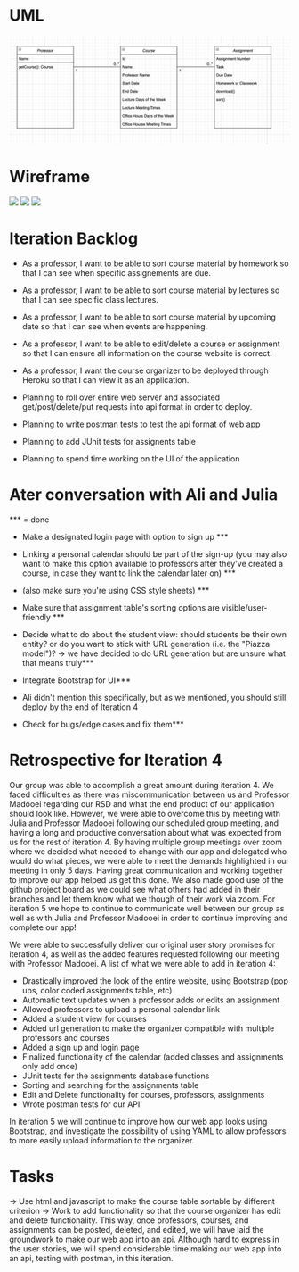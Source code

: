 # UML

![](/docs/UMLdown.png)

# Wireframe
![](/docs/wffirst.png)
![](/docs/wfmiddle.png)
![](/docs/wflast.png)

# Iteration Backlog
- As a professor, I want to be able to sort course material by homework so that I can see when specific assignements are due.
- As a professor, I want to be able to sort course material by lectures so that I can see specific class lectures.
- As a professor, I want to be able to sort course material by upcoming date so that I can see when events are happening.
- As a professor, I want to be able to edit/delete a course or assignment so that I can ensure all information on the course website is correct. 
- As a professor, I want the course organizer to be deployed through Heroku so that I can view it as an application. 

- Planning to roll over entire web server and associated get/post/delete/put requests into api format in order to deploy. 
- Planning to write postman tests to test the api format of web app
- Planning to add JUnit tests for assignents table
- Planning to spend time working on the UI of the application

# Ater conversation with Ali and Julia

*** = done

- Make a designated login page with option to sign up ***

- Linking a personal calendar should be part of the sign-up (you may also want to make this option available to professors after they've created a course, in case they want to link the calendar later on) *** 

- (also make sure you're using CSS style sheets) ***

- Make sure that assignment table's sorting options are visible/user-friendly ***

- Decide what to do about the student view: should students be their own entity? or do you want to stick with URL generation (i.e. the "Piazza model")? -> we have decided to do URL generation but are unsure what that means truly***

- Integrate Bootstrap for UI***

- Ali didn't mention this specifically, but as we mentioned, you should still deploy by the end of Iteration 4

- Check for bugs/edge cases and fix them***

# Retrospective for Iteration 4
Our group was able to accomplish a great amount during iteration 4. We faced difficulties as there was miscommunication between us and Professor Madooei regarding our RSD and what the end product of our application should look like. However, we were able to overcome this by meeting with Julia and Professor Madooei following our scheduled group meeting, and having a long and productive conversation about what was expected from us for the rest of iteration 4. By having multiple group meetings over zoom where we decided what needed to change with our app and delegated who would do what pieces, we were able to meet the demands highlighted in our meeting in only 5 days. Having great communication and working together to improve our app helped us get this done. We also made good use of the github project board as we could see what others had added in their branches and let them know what we though of their work via zoom. For iteration 5 we hope to continue to communicate well between our group as well as with Julia and Professor Madooei in order to continue improving and complete our app! 

We were able to successfully deliver our original user story promises for iteration 4, as well as the added features requested following our meeting with Professor Madooei. A list of what we were able to add in iteration 4:

- Drastically improved the look of the entire website, using Bootstrap (pop ups, color coded assignments table, etc)
- Automatic text updates when a professor adds or edits an assignment
- Allowed professors to upload a personal calendar link
- Added a student view for courses
- Added url generation to make the organizer compatible with multiple professors and courses
- Added a sign up and login page
- Finalized functionality of the calendar (added classes and assignments only add once)
- JUnit tests for the assignments database functions 
- Sorting and searching for the assignments table
- Edit and Delete functionality for courses, professors, assignments 
- Wrote postman tests for our API

In iteration 5 we will continue to improve how our web app looks using Bootstrap, and investigate the possibility of using YAML to allow professors to more easily upload information to the organizer. 

# Tasks
-> Use html and javascript to make the course table sortable by different criterion
-> Work to add functionality so that the course organizer has edit and delete functionality. This way, once professors, courses, and assignments can be posted, deleted, and edited, we will have laid the groundwork to make our web app into an api. Although hard to express in the user stories, we will spend considerable time making our web app into an api, testing with postman, in this iteration. 


